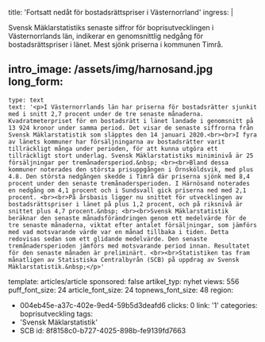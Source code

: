title: 'Fortsatt nedåt för bostadsrättspriser i Västernorrland'
ingress: |
  <p>Svensk Mäklarstatistiks senaste siffror för boprisutvecklingen i Västernorrlands län, indikerar en genomsnittlig nedgång för bostadsrättspriser i länet. Mest sjönk priserna i kommunen Timrå.
  </p>
  
intro_image: /assets/img/harnosand.jpg
long_form:
  -
    type: text
    text: '<p>I Västernorrlands län har priserna för bostadsrätter sjunkit med i snitt 2,7 procent under de tre senaste månaderna. Kvadratmeterpriset för en bostadsrätt i länet landade i genomsnitt på 13 924 kronor under samma period. Det visar de senaste siffrorna från Svensk Mäklarstatistik som släpptes den 14 januari 2020.<br><br>I fyra av länets kommuner har försäljningarna av bostadsrätter varit tillräckligt många under perioden, för att kunna utgöra ett tillräckligt stort underlag. Svensk Mäklarstatistiks miniminivå är 25 försäljningar per tremånadersperiod.&nbsp; <br><br>Bland dessa kommuner noterades den största prisuppgången i Örnsköldsvik, med plus 4.8. Den största nedgången skedde i Timrå där priserna sjönk med 8,4 procent under den senaste tremånadersperioden. I Härnösand noterades en nedgång om 4,1 procent och i Sundsvall gick priserna ned med 2,1 procent. <br><br>På årsbasis ligger nu snittet för utvecklingen av bostadsrättspriser i länet på plus 1,2 procent, och på riksnivå är snittet plus 4,7 procent.&nbsp; <br><br>Svensk Mäklarstatistik beräknar den senaste månadsförändringen genom ett medelvärde för de tre senaste månaderna, viktat efter antalet försäljningar, som jämförs med vad motsvarande värde var en månad tillbaka i tiden. Detta redovisas sedan som ett glidande medelvärde. Den senaste tremånadersperioden jämförs med motsvarande period innan. Resultatet för den senaste månaden är preliminärt. <br><br>Statistiken tas fram månatligen av Statistiska Centralbyrån (SCB) på uppdrag av Svensk Mäklarstatistik.&nbsp;</p>'
template: articles/article
sponsored: false
artikel_typ: nyhet
views: 556
puff_font_size: 24
article_font_size: 24
topnews_font_size: 48
region:
  - 004eb45e-a37c-402e-9ed4-59b5d3deafd6
clicks: 0
link: '1'
categories: boprisutveckling
tags:
  - 'Svensk Mäklarstatistik'
  - SCB
id: 8f8158c0-b727-4025-898b-fe9139fd7663
